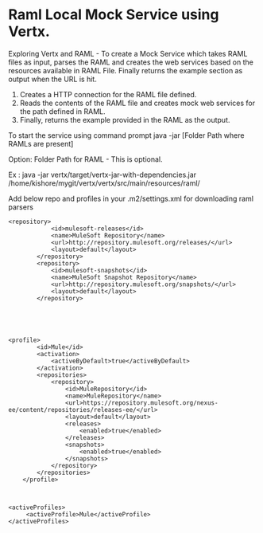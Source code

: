 # Raml Local Mock Service using Vertx.
Exploring Vertx and RAML - To create a Mock Service which takes RAML files as input, parses the RAML and creates the web services based on the resources available in RAML File. Finally returns the example section as output when the URL is hit.

1) Creates a HTTP connection for the RAML file defined.<br />
2) Reads the contents of the RAML file and creates mock web services for the path defined in RAML.<br />
3) Finally, returns the example provided in the RAML as the output.<br />



To start the service using command prompt
java -jar <Path To Jar> [Folder Path where RAMLs are present]

Option:
	Folder Path for RAML - This is optional.

Ex : java -jar vertx/target/vertx-jar-with-dependencies.jar /home/kishore/mygit/vertx/vertx/src/main/resources/raml/


Add below repo and profiles in your .m2/settings.xml for downloading raml parsers

	<repository>
                <id>mulesoft-releases</id>
                <name>MuleSoft Repository</name>
                <url>http://repository.mulesoft.org/releases/</url>
                <layout>default</layout>
            </repository>
            <repository>
                <id>mulesoft-snapshots</id>
                <name>MuleSoft Snapshot Repository</name>
                <url>http://repository.mulesoft.org/snapshots/</url>
                <layout>default</layout>
            </repository>





	<profile>
            <id>Mule</id>
            <activation>
                <activeByDefault>true</activeByDefault>
            </activation>
            <repositories>
                <repository>
                    <id>MuleRepository</id>
                    <name>MuleRepository</name>
                    <url>https://repository.mulesoft.org/nexus-ee/content/repositories/releases-ee/</url>
                    <layout>default</layout>
                    <releases>
                        <enabled>true</enabled>
                    </releases>
                    <snapshots>
                        <enabled>true</enabled>
                    </snapshots>
                </repository>
            </repositories>
        </profile>



  	<activeProfiles>
	     <activeProfile>Mule</activeProfile>
	</activeProfiles>

